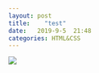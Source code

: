 ```yaml
---
layout: post
title:    "test"
date:   2019-9-5  21:48 
categories: HTML&CSS
---
```


![](https://www.github.com/LonlyPan/LonlyPan.github.io/raw/master/images/Posts/2019-9-5-test/1567691682998.png)
